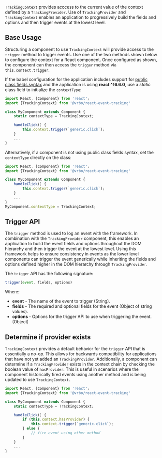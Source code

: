 `TrackingContext` provides acccess to the current value of the context defined by a `TrackingProvider`. Use of `TrackingProvider` and `TrackingContext` enables an application to progressively build the fields and options and then trigger events at the lowest level.

## Base Usage

Structuring a component to use `TrackingContext` will provide access to the `trigger` method to trigger events. Use one of the two methods shown below to configure the context for a React component. Once configured as shown, the component can then access the `trigger` method via `this.context.trigger`.

If the babel configuration for the application includes support for [public class fields syntax](https://babeljs.io/docs/plugins/transform-class-properties/) and the application is using **react ^16.6.0**, use a *static* class field to initialize the `contextType`:

```jsx
import React, {Component} from 'react';
import {TrackingContext} from '@vrbo/react-event-tracking'

class MyComponent extends Component {
    static contextType = TrackingContext;

    handleClick() {
        this.context.trigger(`generic.click`);
    }
    ...
}
```

Alternatively, if a component is not using public class fields syntax, set the `contextType` directly on the class:

```jsx
import React, {Component} from 'react';
import {TrackingContext} from '@vrbo/react-event-tracking'

class MyComponent extends Component {
    handleClick() {
        this.context.trigger(`generic.click`);
    }
    ...
}
MyComponent.contextType = TrackingContext;
```

## Trigger API

The `trigger` method is used to log an event with the framework. In combination with the `TrackingProvider` component, this enables an application to build the event fields and options throughout the DOM hierarchy and then trigger the event at the lowest level. Using this framework helps to ensure consistency in events as the lower level components can trigger the event generically while inheriting the fields and options defined higher in the DOM hierarchy through `TrackingProvider`.

The `trigger` API has the following signature:

```javascript
trigger(event, fields, options)
```

Where:

- **event** - The name of the event to trigger (String).
- **fields** - The required and optional fields for the event (Object of string values).
- **options** - Options for the trigger API to use when triggering the event. (Object)

## Determine if provider exists

`TrackingContext` provides a default behavior for the `trigger` API that is essentially a no-op. This allows for backwards compatibility for applications that have not yet added an `TrackingProvider`. Additionally, a component can determine if a `TrackingProvider` exists in the context chain by checking the boolean value of `hasProvider`. This is useful in scenarios where the component historically fired events using another method and is being updated to use `TrackingContext`.

```jsx
import React, {Component} from 'react';
import {TrackingContext} from '@vrbo/react-event-tracking'

class MyComponent extends Component {
    static contextType = TrackingContext;

    handleClick() {
        if (this.context.hasProvider) {
            this.context.trigger(`generic.click`);
        } else {
            // fire event using other method
        }
    }
    ...
}
```

